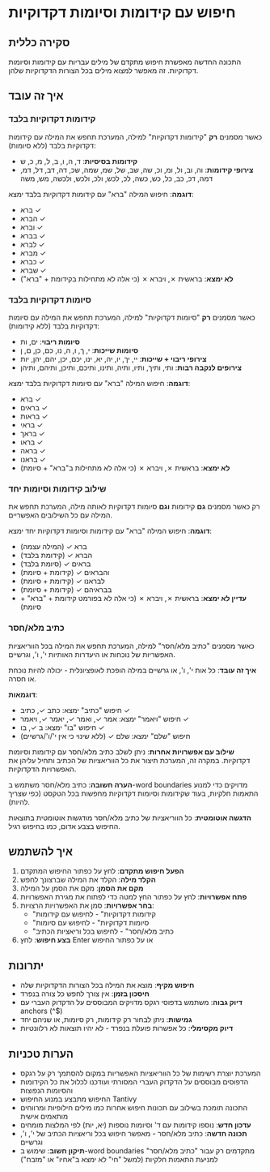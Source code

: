 # חיפוש עם קידומות וסיומות דקדוקיות

## סקירה כללית

התכונה החדשה מאפשרת חיפוש מתקדם של מילים עבריות עם קידומות וסיומות דקדוקיות. זה מאפשר למצוא מילים בכל הצורות הדקדוקיות שלהן.

## איך זה עובד

### קידומות דקדוקיות בלבד
כאשר מסמנים **רק** "קידומות דקדוקיות" למילה, המערכת תחפש את המילה עם קידומות דקדוקיות בלבד (ללא סיומות):

- **קידומות בסיסיות**: ד, ה, ו, ב, ל, מ, כ, ש
- **צירופי קידומות**: וה, וב, ול, ומ, וכ, שה, שב, של, שמ, שמה, שכ, דה, דב, דל, דמ, דמה, דכ, כב, כל, כש, כשה, לכ, לכש, ולכ, ולכש, ולכשה, מש, משה

**דוגמה**: חיפוש המילה "ברא" עם קידומות דקדוקיות בלבד ימצא:
- ברא ✓
- הברא ✓
- וברא ✓
- בברא ✓
- לברא ✓
- מברא ✓
- כברא ✓
- שברא ✓
- **לא ימצא**: בראשית ✗, ויברא ✗ (כי אלה לא מתחילות בקידומת + "ברא")

### סיומות דקדוקיות בלבד
כאשר מסמנים **רק** "סיומות דקדוקיות" למילה, המערכת תחפש את המילה עם סיומות דקדוקיות בלבד (ללא קידומות):

- **סיומות ריבוי**: ים, ות
- **סיומות שייכות**: י, ך, ו, ה, נו, כם, כן, ם, ן
- **צירופי ריבוי + שייכות**: יי, יך, יו, יה, יא, ינו, יכם, יכן, יהם, יהן, יות
- **צירופים לנקבה רבות**: ותי, ותיך, ותיו, ותיה, ותינו, ותיכם, ותיכן, ותיהם, ותיהן

**דוגמה**: חיפוש המילה "ברא" עם סיומות דקדוקיות בלבד ימצא:
- ברא ✓
- בראים ✓
- בראות ✓
- בראי ✓
- בראך ✓
- בראו ✓
- בראה ✓
- בראנו ✓
- **לא ימצא**: בראשית ✗, ויברא ✗ (כי אלה לא מתחילות ב"ברא" + סיומת)

### שילוב קידומות וסיומות יחד
רק כאשר מסמנים **גם** קידומות **וגם** סיומות דקדוקיות לאותה מילה, המערכת תחפש את המילה עם כל השילובים האפשריים.

**דוגמה**: חיפוש המילה "ברא" עם קידומות וסיומות דקדוקיות יחד ימצא:
- ברא ✓ (המילה עצמה)
- הברא ✓ (קידומת בלבד)
- בראים ✓ (סיומת בלבד)
- והבראים ✓ (קידומת + סיומת)
- לבראנו ✓ (קידומת + סיומת)
- בבראיהם ✓ (קידומת + סיומת)
- **עדיין לא ימצא**: בראשית ✗, ויברא ✗ (כי אלה לא בפורמט קידומת + "ברא" + סיומת)

### כתיב מלא/חסר
כאשר מסמנים "כתיב מלא/חסר" למילה, המערכת תחפש את המילה בכל הווריאציות האפשריות של נוכחות או היעדרות האותיות י', ו', וגרשיים.

**איך זה עובד**: כל אות י', ו', או גרשיים במילה הופכת לאופציונלית - יכולה להיות נוכחת או חסרה.

**דוגמאות**:
- חיפוש "כתיב" ימצא: כתב ✓, כתיב ✓
- חיפוש "ויאמר" ימצא: אמר ✓, ואמר ✓, יאמר ✓, ויאמר ✓
- חיפוש "בו" ימצא: ב ✓, בו ✓
- חיפוש "שלם" ימצא: שלם ✓ (ללא שינוי כי אין י'/ו'/גרשיים)

**שילוב עם אפשרויות אחרות**: ניתן לשלב כתיב מלא/חסר עם קידומות וסיומות דקדוקיות. במקרה זה, המערכת תיצור את כל הווריאציות של הכתיב ותחיל עליהן את האפשרויות הדקדוקיות.

**הערה חשובה**: כתיב מלא/חסר משתמש ב-word boundaries מדויקים כדי למנוע התאמות חלקיות, בעוד שקידומות וסיומות דקדוקיות מחפשות בכל הטקסט (כפי שצריך להיות).

**הדגשה אוטומטית**: כל הווריאציות של כתיב מלא/חסר מודגשות אוטומטית בתוצאות החיפוש בצבע אדום, כמו בחיפוש רגיל.

## איך להשתמש

1. **הפעל חיפוש מתקדם**: לחץ על כפתור החיפוש המתקדם
2. **הקלד מילה**: הקלד את המילה שברצונך לחפש
3. **מקם את הסמן**: מקם את הסמן על המילה
4. **פתח אפשרויות**: לחץ על כפתור החץ למטה כדי לפתוח את מגירת האפשרויות
5. **בחר אפשרויות**: סמן את האפשרויות הרצויות:
   - "קידומות דקדוקיות" - לחיפוש עם קידומות
   - "סיומות דקדוקיות" - לחיפוש עם סיומות
   - "כתיב מלא/חסר" - לחיפוש בכל וריאציות הכתיב
6. **בצע חיפוש**: לחץ Enter או על כפתור החיפוש

## יתרונות

- **חיפוש מקיף**: מוצא את המילה בכל הצורות הדקדוקיות שלה
- **חיסכון בזמן**: אין צורך לחפש כל צורה בנפרד
- **דיוק גבוה**: משתמש בדפוסי רגקס מדויקים המבוססים על הדקדוק העברי עם anchors (^$)
- **גמישות**: ניתן לבחור רק קידומות, רק סיומות, או שניהם יחד
- **דיוק מקסימלי**: כל אפשרות פועלת בנפרד - לא יהיו תוצאות לא רלוונטיות

## הערות טכניות

- המערכת יוצרת רשימות של כל הווריאציות האפשריות במקום להסתמך רק על רגקס
- הדפוסים מבוססים על הדקדוק העברי המסורתי ועודכנו לכלול את כל הקידומות והסיומות הנפוצות
- החיפוש מתבצע במנוע החיפוש Tantivy
- התכונה תומכת בשילוב עם תכונות חיפוש אחרות כמו מילים חילופיות ומרווחים מותאמים אישית
- **עדכון חדש**: נוספו קידומות עם ד' וסיומות נוספות (יא, יות) לפי המלצות מומחים
- **תכונה חדשה**: כתיב מלא/חסר - מאפשר חיפוש בכל וריאציות הכתיב של י', ו', וגרשיים
- **תיקון חשוב**: שימוש ב-word boundaries מתקדמים רק עבור "כתיב מלא/חסר" למניעת התאמות חלקיות (למשל "חי" לא ימצא ב"אחיו" או "מזבח")